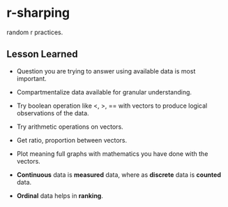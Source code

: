 r-sharping
==========

random r practices.

## Lesson Learned

* Question you are trying to answer using available data is most important.
* Compartmentalize data available for granular understanding.
* Try boolean operation like <, >, == with vectors to produce logical observations of the data.
* Try arithmetic operations on vectors. 
* Get ratio, proportion between vectors.
* Plot meaning full graphs with mathematics you have done with the vectors.
			
						
								
* __Continuous__ data is __measured__ data, where as __discrete__ data is __counted__ data.
* __Ordinal__ data helps in __ranking__.



